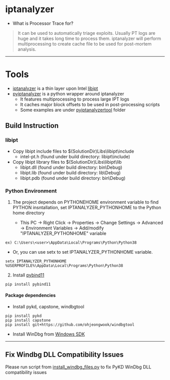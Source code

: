 # iptanalyzer

* What is Processor Trace for?

> It can be used to automatically triage exploits. Usually PT logs are huge and it takes long time to process them. iptanalyzer will perform multiprocessing to create cache file to be used for post-mortem analysis.

---
# Tools

* [iptanalyzer](iptanalyzer) is a thin layer upon Intel [libipt](https://github.com/intel/libipt)
* [pyiptanalyzer](pyiptanalyzer) is a python wrapper around iptanalyzer
   * It features multiprocessing to process large IPT logs
   * It caches major block offsets to be used in post-processing scripts
   * Some examples are under [pyiptanalyzertool](pyiptanalyzertool) folder

## Build Instruction

### libipt

* Copy libipt include files to $(SolutionDir)Libs\libipt\include
   * intel-pt.h (found under build directory: libipt\include)
* Copy libipt library files to $(SolutionDir)Libs\libipt\lib
   * libipt.dll (found under build directory: bin\Debug)
   * libipt.lib (found under build directory: lib\Debug)
   * libipt.pdb (found under build directory: bin\Debug)

### Python Environment

1. The project depends on PYTHONEHOME environment variable to find PYTHON insntallation, set IPTANALYZER_PYTHONHOME to the Python home directory

   * This PC -> Right Click -> Properties -> Change Settings -> Advanced -> Environment Variables -> Add/modify "IPTANALYZER_PYTHONHOME" variable

```
ex) C:\Users\<user>\AppData\Local\Programs\Python\Python38
```

   * Or, you can use setx to set IPTANALYZER_PYTHONHOME variable.
```
setx IPTANALYZER_PYTHONHOME %USERPROFILE%\AppData\Local\Programs\Python\Python38
```

2. Install [pybind11](https://pybind11.readthedocs.io/en/stable/)

```
pip install pybind11
```

#### Package dependencies

* Install pykd, capstone, windbgtool

```
pip install pykd
pip install capstone
pip install git+https://github.com/ohjeongwook/windbgtool
```

* Install WinDbg from [Windows SDK](https://developer.microsoft.com/en-us/windows/downloads/windows-10-sdk)

---
## Fix Windbg DLL Compatibility Issues

Please run script from [install_windbg_files.py](https://raw.githubusercontent.com/ohjeongwook/windbgtool/master/installation/install_windbg_files.py) to fix PyKD WinDbg DLL compatibility issues

